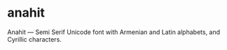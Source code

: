 anahit
======

Anahit — Semi Serif Unicode font with Armenian and Latin alphabets, and Cyrillic characters.
